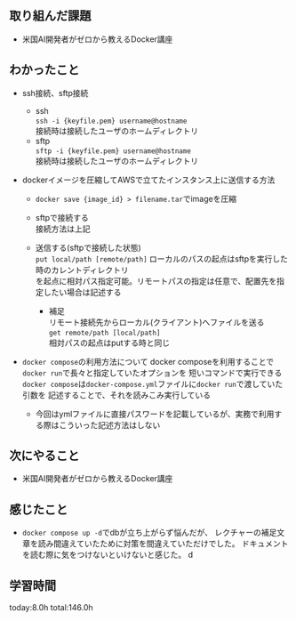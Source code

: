 ## 取り組んだ課題
* 米国AI開発者がゼロから教えるDocker講座
## わかったこと
* ssh接続、sftp接続
  * ssh   
    `ssh -i {keyfile.pem} username@hostname`   
    接続時は接続したユーザのホームディレクトリ   
  * sftp   
    `sftp -i {keyfile.pem} username@hostname`   
    接続時は接続したユーザのホームディレクトリ   
* dockerイメージを圧縮してAWSで立てたインスタンス上に送信する方法   
  * `docker save {image_id} > filename.tar`でimageを圧縮   
  * sftpで接続する   
    接続方法は上記
  * 送信する(sftpで接続した状態)   
    `put local/path [remote/path]`
    ローカルのパスの起点はsftpを実行した時のカレントディレクトリ   
    を起点に相対パス指定可能。リモートパスの指定は任意で、配置先を指定したい場合は記述する

    * 補足   
      リモート接続先からローカル(クライアント)へファイルを送る   
      `get remote/path [local/path]`   
      相対パスの起点はputする時と同じ   
* `docker compose`の利用方法について
  docker composeを利用することで`docker run`で長々と指定していたオプションを
  短いコマンドで実行できる
  `docker compose`は`docker-compose.yml`ファイルに`docker run`で渡していた引数を
  記述することで、それを読みこみ実行している
  
  * 今回はymlファイルに直接パスワードを記載しているが、実務で利用する際はこういった記述方法はしない

## 次にやること
* 米国AI開発者がゼロから教えるDocker講座
## 感じたこと
* `docker compose up -d`でdbが立ち上がらず悩んだが、
    レクチャーの補足文章を読み間違えていたために対策を間違えていただけでした。
    ドキュメントを読む際に気をつけないといけないと感じた。
    d
## 学習時間
 today:8.0h
 total:146.0h